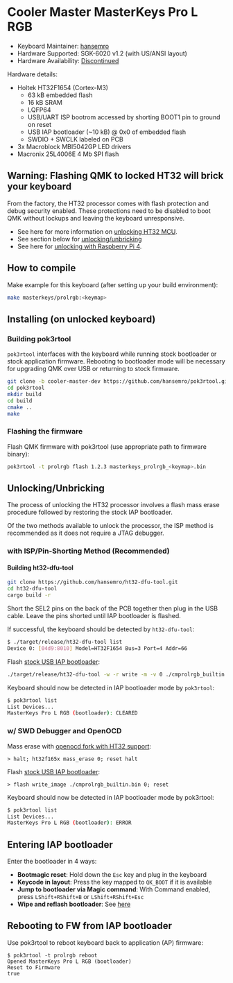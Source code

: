 # Cooler Master MasterKeys Pro L RGB

* Keyboard Maintainer: [hansemro](https://github.com/hansemro)
* Hardware Supported: SGK-6020 v1.2 (with US/ANSI layout)
* Hardware Availability: [Discontinued](https://www.coolermaster.com/catalog/peripheral/keyboards/masterkeys-pro-l/)

Hardware details:
* Holtek HT32F1654 (Cortex-M3)
    * 63 kB embedded flash
    * 16 kB SRAM
    * LQFP64
    * USB/UART ISP bootrom accessed by shorting BOOT1 pin to ground on reset
    * USB IAP bootloader (~10 kB) @ 0x0 of embedded flash
    * SWDIO + SWCLK labeled on PCB
* 3x Macroblock MBI5042GP LED drivers
* Macronix 25L4006E 4 Mb SPI flash

## Warning: Flashing QMK to locked HT32 will brick your keyboard

From the factory, the HT32 processor comes with flash protection and debug security enabled. These protections need to be disabled to boot QMK without lockups and leaving the keyboard unresponsive.

* See here for more information on [unlocking HT32 MCU](https://github.com/pok3r-custom/pok3r_re_firmware/wiki/HT32-Unlocking).
* See section below for [unlocking/unbricking](#UnlockingUnbricking)
* See here for [unlocking with Raspberry Pi 4](https://github.com/mateuszradomski/re-masterkeys/issues/1#issuecomment-1143137173).

## How to compile

Make example for this keyboard (after setting up your build environment):

```bash
make masterkeys/prolrgb:<keymap>
```

## Installing (on unlocked keyboard)

### Building pok3rtool

`pok3rtool` interfaces with the keyboard while running stock bootloader or stock application firmware. Rebooting to bootloader mode will be necessary for upgrading QMK over USB or returning to stock firmware.

```bash
git clone -b cooler-master-dev https://github.com/hansemro/pok3rtool.git --recursive
cd pok3rtool
mkdir build
cd build
cmake ..
make
```

### Flashing the firmware

Flash QMK firmware with pok3rtool (use appropriate path to firmware binary):

```bash
pok3rtool -t prolrgb flash 1.2.3 masterkeys_prolrgb_<keymap>.bin
```

## Unlocking/Unbricking

The process of unlocking the HT32 processor involves a flash mass erase procedure followed by restoring the stock IAP bootloader.

Of the two methods available to unlock the processor, the ISP method is recommended as it does not require a JTAG debugger.

### with ISP/Pin-Shorting Method (Recommended)

#### Building ht32-dfu-tool

```bash
git clone https://github.com/hansemro/ht32-dfu-tool.git
cd ht32-dfu-tool
cargo build -r
```

Short the SEL2 pins on the back of the PCB together then plug in the USB cable. Leave the pins shorted until IAP bootloader is flashed.

If successful, the keyboard should be detected by `ht32-dfu-tool`:

```bash
$ ./target/release/ht32-dfu-tool list
Device 0: [04d9:8010] Model=HT32F1654 Bus=3 Port=4 Addr=66
```

Flash [stock USB IAP bootloader](https://github.com/hansemro/pok3r_re_firmware/raw/cmprolrgb/disassemble/cmprolrgb/builtin/cmprolrgb_builtin.bin):

```bash
./target/release/ht32-dfu-tool -w -r write -m -v 0 ./cmprolrgb_builtin.bin
```

Keyboard should now be detected in IAP bootloader mode by `pok3rtool`:

```bash
$ pok3rtool list
List Devices...
MasterKeys Pro L RGB (bootloader): CLEARED
```

### w/ SWD Debugger and OpenOCD

Mass erase with [openocd fork with HT32 support](https://github.com/hansemro/openocd-ht32/tree/ht32f165x-dev):

```
> halt; ht32f165x mass_erase 0; reset halt
```

Flash [stock USB IAP bootloader](https://github.com/hansemro/pok3r_re_firmware/raw/cmprolrgb/disassemble/cmprolrgb/builtin/cmprolrgb_builtin.bin):

```
> flash write_image ./cmprolrgb_builtin.bin 0; reset
```

Keyboard should now be detected in IAP bootloader mode by pok3rtool:

```bash
$ pok3rtool list
List Devices...
MasterKeys Pro L RGB (bootloader): ERROR
```

## Entering IAP bootloader

Enter the bootloader in 4 ways:

* **Bootmagic reset**: Hold down the `Esc` key and plug in the keyboard
* **Keycode in layout**: Press the key mapped to `QK_BOOT` if it is available
* **Jump to bootloader via Magic command**: With Command enabled, press `LShift+RShift+B` or `LShift+RShift+Esc`
* **Wipe and reflash bootloader**: See [here](#UnlockingUnbricking)

## Rebooting to FW from IAP bootloader

Use pok3rtool to reboot keyboard back to application (AP) firmware:

```
$ pok3rtool -t prolrgb reboot
Opened MasterKeys Pro L RGB (bootloader)
Reset to Firmware
true
```
